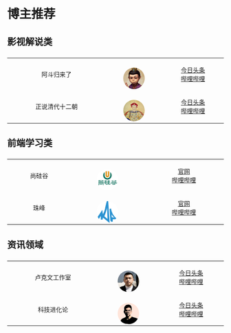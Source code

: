 # 博主推荐

<style>
table{
  text-align: center;
}
table th {
  width: 25%;
}
table tbody{
  width: 100%;
  display: inline-table;
  box-sizing: border-box;
}
</style>
## 影视解说类

<table>
  <tbody>
    <tr>
      <td>阿斗归来了</td>
        <td>
          <img src="./assets/b6dad37ef0a68341b6e2f84de5e1f9ee02f8365e.jpg" 
            style='border-radius: 50%;vertical-align: middle;margin-top: 20px;width: 50px;' alt="阿斗归来了" />
        </td>
        <td>
          <a target="_blank" href="https://www.toutiao.com/c/user/token/MS4wLjABAAAARTrXWnm9VgIes8jP2-0grbDX3CZPnkN9Wyl9_Xyb-i0/?">今日头条</a><br/>
          <a target="_blank" href="https://space.bilibili.com/21837784?from=search&seid=5943208371407099262&spm_id_from=333.337.0.0">哔哩哔哩</a><br/>
        </td>
      </tr>
      <tr>
        <td>正说清代十二朝</td>
        <td>
          <img src="./assets/99ae077d49afbb15c0d2a6db10c5857f~300x300.jpeg"
            style='vertical-align: middle;margin-top: 20px;width: 50px;border-radius: 50%;' alt="正说清代十二朝" />
        </td>
        <td>
          <a target="_blank" href="https://www.toutiao.com/c/user/token/MS4wLjABAAAAYu4Te7-1lnjOh0we2z1CFJjDZkLHv82LacFCTShj1mfS3qr9ULYm-XE5X8KO_dvU/?">今日头条</a><br/>
          <a target="_blank" href="https://space.bilibili.com/1457639978?from=search&seid=17222525608082586481&spm_id_from=333.337.0.0">哔哩哔哩</a><br/>
        </td>
      </tr>
  </tbody>
</table>

## 前端学习类

<table>
  <tbody>
    <tr>
      <td>尚硅谷</td>
      <td>
        <img src="./assets/aabb00d3fa8b1526879ee5fc3875c5f543100aa2.jpg"
          style='vertical-align: middle;margin-top: 20px;width: 50px;border-radius: 50%;' alt="尚硅谷" />
      </td>
      <td>
        <a target="_blank" href="http://www.atguigu.com/">官网</a><br/>
        <a target="_blank" href="https://search.bilibili.com/all?keyword=%E5%B0%9A%E7%A1%85%E8%B0%B7&from_source=webtop_search&spm_id_from=333.1007">哔哩哔哩</a><br/>
      </td>
    </tr>
    <tr>
      <td>珠峰</td>
      <td>
        <img src="./assets/89c5310ba5fdcda83d39ccb80ed8e6e96ba12923.jpg"
          style='vertical-align: middle;margin-top: 20px;width: 50px;border-radius: 50%;' alt="珠峰" />
      </td>
      <td>
        <a target="_blank" href="http://www.zhufengpeixun.cn/customize/node/index.html">官网</a><br/>
        <a target="_blank" href="https://space.bilibili.com/9418199?from=search&seid=13609179783378385088&spm_id_from=333.337.0.0">哔哩哔哩</a><br/>
      </td>
    </tr>
  </tbody>
</table>

## 资讯领域

<table>
  <tbody>
    <tr>
      <td>卢克文工作室</td>
      <td>
        <img src="./assets/d73e0eaf5bc7b9a52bc293e45ff23442~300x300.jpeg"
          style='vertical-align: middle;margin-top: 20px;width: 50px;border-radius: 50%;' alt="卢克文工作室" />
      </td>
      <td>
        <a target="_blank" href="https://www.toutiao.com/c/user/token/MS4wLjABAAAAYSFOygwRb8aZMVOU39eaQdu1GX6zp-O5PxkEm2mIvFk/?source=mine_home">今日头条</a><br/>
        <a target="_blank" href="https://space.bilibili.com/438173577?from=search&seid=7595484721231712556&spm_id_from=333.337.0.0">哔哩哔哩</a><br/>
      </td>
    </tr>
    <tr>
      <td>科技进化论</td>
      <td>
        <img src="./assets/a1733f4ac42658e14c8e8e6f3fefb0ea~300x300.jpeg"
          style='vertical-align: middle;margin-top: 20px;width: 50px;border-radius: 50%;' alt="科技进化论" />
      </td>
      <td>
        <a target="_blank" href="https://www.toutiao.com/c/user/token/MS4wLjABAAAA9r6MbuS5p4v_CXYaDLXBUS4kMmj5cJvQWaPfPoPr3mE/?">今日头条</a><br/>
        <a target="_blank" href="https://space.bilibili.com/255750973?from=search&seid=5774860769083420763&spm_id_from=333.337.0.0">哔哩哔哩</a><br/>
      </td>
    </tr>
  </tbody>
</table>

